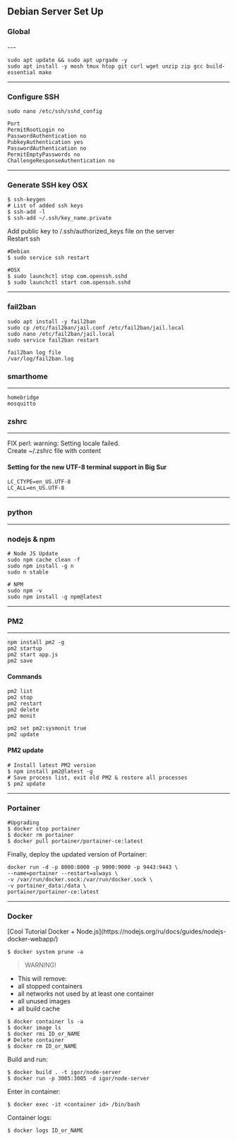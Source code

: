 <h2>Debian Server Set Up</h2>
<h3>Global</h3>
---

```
sudo apt update && sudo apt uprgade -y
sudo apt install -y mosh tmux htop git curl wget unzip zip gcc build-essential make
```

---
<h3>Configure SSH</h3>


```
sudo nano /etc/ssh/sshd_config

Port
PermitRootLogin no
PasswordAuthentication no
PubkeyAuthentication yes
PasswordAuthentication no
PermitEmptyPasswords no
ChallengeResponseAuthentication no
```

---
<h3>Generate SSH key OSX</h3>

```
$ ssh-keygen
# List of added ssh keys
$ ssh-add -l
$ ssh-add ~/.ssh/key_name.private
```
Add public key to /.ssh/authorized_keys file on the server<br>
Restart ssh
```
#Debian
$ sudo service ssh restart

#OSX
$ sudo launchctl stop com.openssh.sshd
$ sudo launchctl start com.openssh.sshd
```

---
<h3>fail2ban</h3>

```
sudo apt install -y fail2ban
sudo cp /etc/fail2ban/jail.conf /etc/fail2ban/jail.local
sudo nano /etc/fail2ban/jail.local
sudo service fail2ban restart
```
```
fail2ban log file
/var/log/fail2ban.log
```

<h3>smarthome</h3>
<hr>

```
homebridge
mosquitto
```

<h3>zshrc</h3>
<hr>


FIX perl: warning: Setting locale failed. <br>
Create ~/.zshrc file with content 

<h4>Setting for the new UTF-8 terminal support in Big Sur</h4>

```
LC_CTYPE=en_US.UTF-8
LC_ALL=en_US.UTF-8
```

---
<h3>python</h3>

---
<h3>nodejs & npm</h3>

```
# Node JS Update
sudo npm cache clean -f
sudo npm install -g n
sudo n stable

# NPM
sudo npm -v
sudo npm install -g npm@latest
```

---
<h3>PM2</h3>
<hr>

```
npm install pm2 -g
pm2 startup
pm2 start app.js
pm2 save
```

<h4>Commands</h4>

```
pm2 list
pm2 stop
pm2 restart
pm2 delete
pm2 monit

pm2 set pm2:sysmonit true
pm2 update
```

<h4>PM2 update</h4>

```
# Install latest PM2 version
$ npm install pm2@latest -g
# Save process list, exit old PM2 & restore all processes
$ pm2 update
```

---
<h3>Portainer</h3>

```
#Upgrading
$ docker stop portainer
$ docker rm portainer
$ docker pull portainer/portainer-ce:latest
```

Finally, deploy the updated version of Portainer:
```
docker run -d -p 8000:8000 -p 9000:9000 -p 9443:9443 \
--name=portainer --restart=always \
-v /var/run/docker.sock:/var/run/docker.sock \
-v portainer_data:/data \
portainer/portainer-ce:latest
```

---
<h3>Docker</h3>
[Cool Tutorial Docker + Node.js](https://nodejs.org/ru/docs/guides/nodejs-docker-webapp/)

```
$ docker system prune -a
```

>WARNING!<br> 
* This will remove:<br>
* all stopped containers<br>
* all networks not used by at least one container<br>
* all unused images<br>
* all build cache<br>

```
$ docker container ls -a
$ docker image ls
$ docker rmi ID_or_NAME
# Delete container 
$ docker rm ID_or_NAME 
```

Build and run:
```
$ docker build . -t igor/node-server
$ docker run -p 3005:3005 -d igor/node-server
```

Enter in container:
```
$ docker exec -it <container id> /bin/bash
```

Container logs:
```
$ docker logs ID_or_NAME
```

